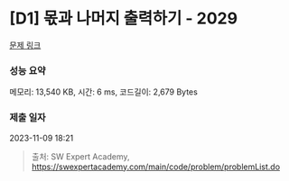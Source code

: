 # [D1] 몫과 나머지 출력하기 - 2029 

[문제 링크](https://swexpertacademy.com/main/code/problem/problemDetail.do?contestProbId=AV5QGNvKAtEDFAUq) 

### 성능 요약

메모리: 13,540 KB, 시간: 6 ms, 코드길이: 2,679 Bytes

### 제출 일자

2023-11-09 18:21



> 출처: SW Expert Academy, https://swexpertacademy.com/main/code/problem/problemList.do